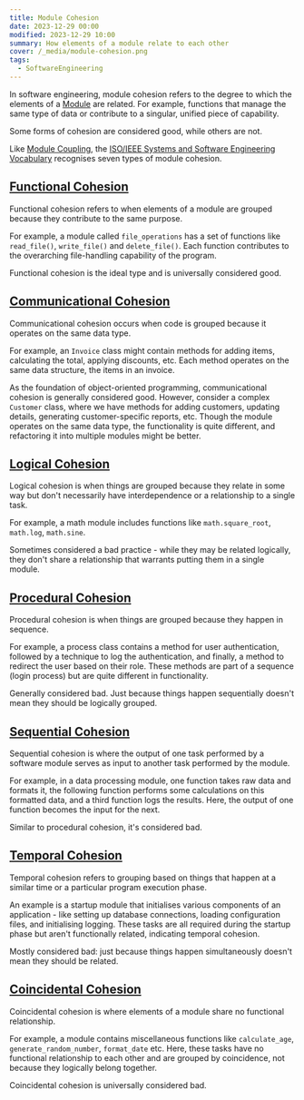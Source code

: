 ```yaml
---
title: Module Cohesion
date: 2023-12-29 00:00
modified: 2023-12-29 10:00
summary: How elements of a module relate to each other
cover: /_media/module-cohesion.png
tags:
  - SoftwareEngineering
---
```


In software engineering, module cohesion refers to the degree to which the elements of a [Module](module.md) are related. For example, functions that manage the same type of data or contribute to a singular, unified piece of capability.

Some forms of cohesion are considered good, while others are not.

Like [Module Coupling](module-coupling.md), the [ISO/IEEE Systems and Software Engineering Vocabulary](https://www.iso.org/obp/ui/#iso:std:iso-iec-ieee:24765:en) recognises seven types of module cohesion.

## [Functional Cohesion](functional-cohesion.md)

Functional cohesion refers to when elements of a module are grouped because they contribute to the same purpose.

For example, a module called `file_operations` has a set of functions like `read_file()`, `write_file()` and `delete_file()`. Each function contributes to the overarching file-handling capability of the program.

Functional cohesion is the ideal type and is universally considered good.

## [Communicational Cohesion](communicational-cohesion.md)

Communicational cohesion occurs when code is grouped because it operates on the same data type.

For example, an `Invoice` class might contain methods for adding items, calculating the total, applying discounts, etc. Each method operates on the same data structure, the items in an invoice.

As the foundation of object-oriented programming, communicational cohesion is generally considered good. However, consider a complex `Customer` class, where we have methods for adding customers, updating details, generating customer-specific reports, etc. Though the module operates on the same data type, the functionality is quite different, and refactoring it into multiple modules might be better.

## [Logical Cohesion](logical-cohesion.md)

Logical cohesion is when things are grouped because they relate in some way but don't necessarily have interdependence or a relationship to a single task.

For example, a math module includes functions like `math.square_root`, `math.log`, `math.sine`.

Sometimes considered a bad practice - while they may be related logically, they don't share a relationship that warrants putting them in a single module.

## [Procedural Cohesion](procedural-cohesion.md)

Procedural cohesion is when things are grouped because they happen in sequence.

For example, a process class contains a method for user authentication, followed by a technique to log the authentication, and finally, a method to redirect the user based on their role. These methods are part of a sequence (login process) but are quite different in functionality.

Generally considered bad. Just because things happen sequentially doesn't mean they should be logically grouped.

## [Sequential Cohesion](sequential-cohesion.md)

Sequential cohesion is where the output of one task performed by a software module serves as input to another task performed by the module.

For example, in a data processing module, one function takes raw data and formats it, the following function performs some calculations on this formatted data, and a third function logs the results. Here, the output of one function becomes the input for the next.

Similar to procedural cohesion, it's considered bad.

## [Temporal Cohesion](temporal-cohesion.md)

Temporal cohesion refers to grouping based on things that happen at a similar time or a particular program execution phase.

An example is a startup module that initialises various components of an application - like setting up database connections, loading configuration files, and initialising logging. These tasks are all required during the startup phase but aren't functionally related, indicating temporal cohesion.

Mostly considered bad: just because things happen simultaneously doesn't mean they should be related.

## [Coincidental Cohesion](coincidental-cohesion.md)

Coincidental cohesion is where elements of a module share no functional relationship.

For example, a module contains miscellaneous functions like `calculate_age`, `generate_random_number`, `format_date` etc. Here, these tasks have no functional relationship to each other and are grouped by coincidence, not because they logically belong together.

Coincidental cohesion is universally considered bad.
